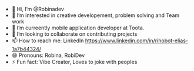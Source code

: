 - 👋 Hi, I’m @Robinadev
- 👀 I’m interested in creative developement, problem solving and Team work
- 🌱 I’m curreently mobile application developer at Toota. 
- 💞️ I’m looking to collaborate on contributing projects
- 📫 How to reach me: LinkedIn https://www.linkedin.com/in/rihobot-elias-1a7b44324/
- 😄 Pronouns: Robina, RobiDev
- ⚡ Fun fact: Vibe Creator, Loves to joke with peoples

<!---
Robinadev/Robinadev is a ✨ special ✨ repository because its `README.md` (this file) appears on your GitHub profile.
You can click the Preview link to take a look at your changes.
--->
